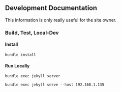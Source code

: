 ## Development Documentation

This information is only really useful for the site owner.

### Build, Test, Local-Dev

#### Install

`bundle install`

#### Run Locally

`bundle exec jekyll server`

`bundle exec jekyll serve --host 192.168.1.135`